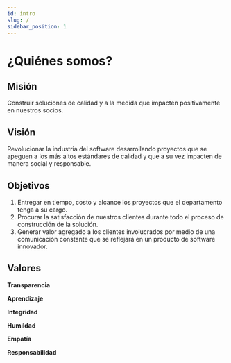 ```yaml
---
id: intro
slug: /
sidebar_position: 1
---
```


# ¿Quiénes somos?

## Misión

Construir soluciones de calidad y a la medida que impacten positivamente en nuestros socios.

## Visión

Revolucionar la industria del software desarrollando proyectos que se apeguen a los más altos estándares de calidad y que a su vez  impacten de manera social y  responsable.


## Objetivos

1. Entregar en tiempo, costo y alcance los proyectos que el departamento tenga a su cargo.
2. Procurar la satisfacción de nuestros clientes durante todo el proceso de construcción de la solución.
3. Generar valor agregado a los clientes involucrados por medio de una comunicación constante que se reflejará en un producto de software innovador.


## Valores

**Transparencia**


**Aprendizaje**


**Integridad**


**Humildad**


**Empatía**


**Responsabilidad**

